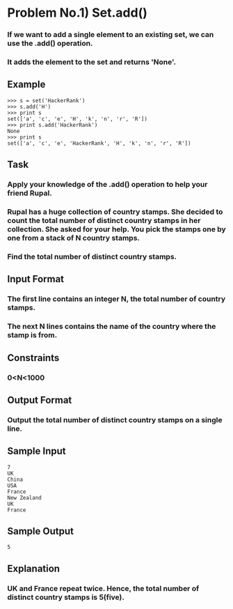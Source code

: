# Problem No.1) Set.add()

### If we want to add a single element to an existing set, we can use the .add() operation.

### It adds the element to the set and returns 'None'.

## Example

```
>>> s = set('HackerRank')
>>> s.add('H')
>>> print s
set(['a', 'c', 'e', 'H', 'k', 'n', 'r', 'R'])
>>> print s.add('HackerRank')
None
>>> print s
set(['a', 'c', 'e', 'HackerRank', 'H', 'k', 'n', 'r', 'R'])
```

## Task

### Apply your knowledge of the .add() operation to help your friend Rupal.

### Rupal has a huge collection of country stamps. She decided to count the total number of distinct country stamps in her collection. She asked for your help. You pick the stamps one by one from a stack of N country stamps.

### Find the total number of distinct country stamps.

## Input Format

### The first line contains an integer N, the total number of country stamps.

### The next N lines contains the name of the country where the stamp is from.

## Constraints

### 0<N<1000

## Output Format

### Output the total number of distinct country stamps on a single line.

## Sample Input

```
7
UK
China
USA
France
New Zealand
UK
France
```

## Sample Output

```
5
```

## Explanation

### UK and France repeat twice. Hence, the total number of distinct country stamps is 5(five).
